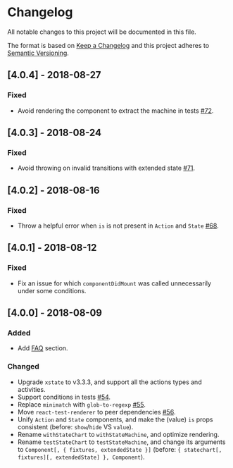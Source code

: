 # Changelog
All notable changes to this project will be documented in this file.

The format is based on [Keep a Changelog](http://keepachangelog.com/en/1.0.0/)
and this project adheres to [Semantic Versioning](http://semver.org/spec/v2.0.0.html).

## [4.0.4] - 2018-08-27
### Fixed
- Avoid rendering the component to extract the machine in tests [#72](https://github.com/MicheleBertoli/react-automata/issues/72).

## [4.0.3] - 2018-08-24
### Fixed
- Avoid throwing on invalid transitions with extended state [#71](https://github.com/MicheleBertoli/react-automata/issues/71).

## [4.0.2] - 2018-08-16
### Fixed
- Throw a helpful error when `is` is not present in `Action` and `State` [#68](https://github.com/MicheleBertoli/react-automata/pull/68).

## [4.0.1] - 2018-08-12
### Fixed
- Fix an issue for which `componentDidMount` was called unnecessarily under some conditions.

## [4.0.0] - 2018-08-09
### Added
- Add [FAQ](https://github.com/MicheleBertoli/react-automata/blob/master/FAQ.md) section.

### Changed
- Upgrade `xstate` to v3.3.3, and support all the actions types and activities.
- Support conditions in tests [#54](https://github.com/MicheleBertoli/react-automata/pull/54).
- Replace `minimatch` with `glob-to-regexp` [#55](https://github.com/MicheleBertoli/react-automata/pull/55).
- Move `react-test-renderer` to peer dependencies [#56](https://github.com/MicheleBertoli/react-automata/pull/57).
- Unify `Action` and `State` components, and make the (value) `is` props consistent (before: `show`/`hide` VS `value`).
- Rename `withStateChart` to `withStateMachine`, and optimize rendering.
- Rename `testStateChart` to `testStateMachine`, and change its arguments to `Component[, { fixtures, extendedState }]` (before: `{ statechart[, fixtures][, extendedState] }, Component`).
